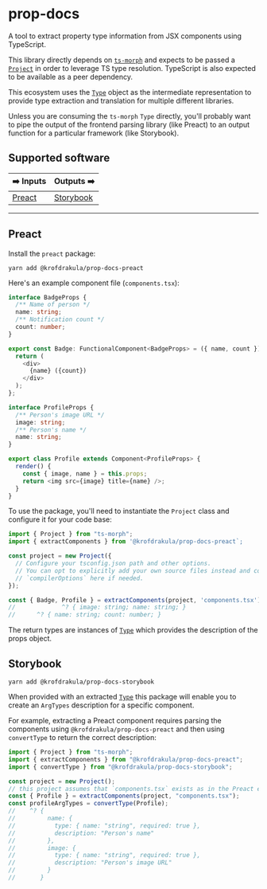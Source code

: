 # prop-docs

A tool to extract property type information from JSX components using
TypeScript.

This library directly depends on [`ts-morph`](https://ts-morph.com/) and expects
to be passed a [`Project`](https://ts-morph.com/setup/) in order to leverage TS
type resolution. TypeScript is also expected to be available as a peer
dependency.

This ecosystem uses the [`Type`](https://ts-morph.com/details/types) object as
the intermediate representation to provide type extraction and translation for
multiple different libraries.

Unless you are consuming the `ts-morph` `Type` directly, you'll probably want to
pipe the output of the frontend parsing library (like Preact) to an output
function for a particular framework (like Storybook).

## Supported software

| ➡️ Inputs         | Outputs ➡️              |
| ----------------- | ----------------------- |
| [Preact](#preact) | [Storybook](#storybook) |

---

## Preact

Install the `preact` package:

```
yarn add @krofdrakula/prop-docs-preact
```

Here's an example component file (`components.tsx`):

```ts
interface BadgeProps {
  /** Name of person */
  name: string;
  /** Notification count */
  count: number;
}

export const Badge: FunctionalComponent<BadgeProps> = ({ name, count }) => {
  return (
    <div>
      {name} ({count})
    </div>
  );
};

interface ProfileProps {
  /** Person's image URL */
  image: string;
  /** Person's name */
  name: string;
}

export class Profile extends Component<ProfileProps> {
  render() {
    const { image, name } = this.props;
    return <img src={image} title={name} />;
  }
}
```

To use the package, you'll need to instantiate the `Project` class and configure
it for your code base:

```ts
import { Project } from "ts-morph";
import { extractComponents } from '@krofdrakula/prop-docs-preact`;

const project = new Project({
  // Configure your tsconfig.json path and other options.
  // You can opt to explicitly add your own source files instead and configure
  // `compilerOptions` here if needed.
});

const { Badge, Profile } = extractComponents(project, 'components.tsx');
//             ^? { image: string; name: string; }
//      ^? { name: string; count: number; }
```

The return types are instances of [`Type`](https://ts-morph.com/details/types)
which provides the description of the props object.

## Storybook

```
yarn add @krofdrakula/prop-docs-storybook
```

When provided with an extracted [`Type`](https://ts-morph.com/details/types)
this package will enable you to create an `ArgTypes` description for a specific
component.

For example, extracting a Preact component requires parsing the components using
`@krofdrakula/prop-docs-preact` and then using `convertType` to return the
correct description:

```ts
import { Project } from "ts-morph";
import { extractComponents } from "@krofdrakula/prop-docs-preact";
import { convertType } from "@krofdrakula/prop-docs-storybook";

const project = new Project();
// this project assumes that `components.tsx` exists as in the Preact example
const { Profile } = extractComponents(project, "components.tsx");
const profileArgTypes = convertType(Profile);
//    ^? {
//         name: {
//           type: { name: "string", required: true },
//           description: "Person's name"
//         },
//         image: {
//           type: { name: "string", required: true },
//           description: "Person's image URL"
//         }
//       }
```
